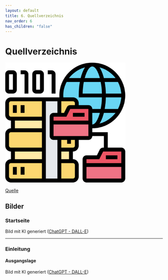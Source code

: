 ```yaml
---
layout: default
title: 6. Quellverzeichnis
nav_order: 6
has_children: "false"
---
```

# Quellverzeichnis

![Quellverzeichnis](../../ressources/images/quellverzeichnis.png)

[Quelle](#quellverzeichnis-logo)

## Bilder

### Startseite
Bild mit KI generiert (<a href="https://chatgpt.com/" target="_blank">ChatGPT - DALL-E</a>) 

___ 
### Einleitung

#### **Ausgangslage**
Bild mit KI generiert (<a href="https://chatgpt.com/" target="_blank">ChatGPT - DALL-E</a>) 
